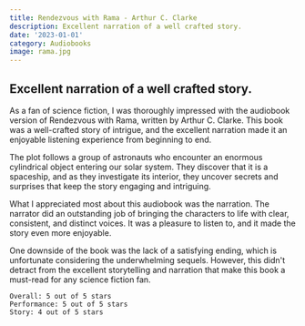 ```yaml
---
title: Rendezvous with Rama - Arthur C. Clarke
description: Excellent narration of a well crafted story.
date: '2023-01-01'
category: Audiobooks
image: rama.jpg
---
```


## Excellent narration of a well crafted story.

As a fan of science fiction, I was thoroughly impressed with the audiobook version of Rendezvous with Rama, written by Arthur C. Clarke. This book was a well-crafted story of intrigue, and the excellent narration made it an enjoyable listening experience from beginning to end.

The plot follows a group of astronauts who encounter an enormous cylindrical object entering our solar system. They discover that it is a spaceship, and as they investigate its interior, they uncover secrets and surprises that keep the story engaging and intriguing.

What I appreciated most about this audiobook was the narration. The narrator did an outstanding job of bringing the characters to life with clear, consistent, and distinct voices. It was a pleasure to listen to, and it made the story even more enjoyable.

One downside of the book was the lack of a satisfying ending, which is unfortunate considering the underwhelming sequels. However, this didn't detract from the excellent storytelling and narration that make this book a must-read for any science fiction fan.

```
Overall: 5 out of 5 stars
Performance: 5 out of 5 stars
Story: 4 out of 5 stars
```